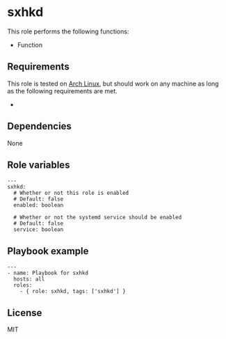 # sxhkd

This role performs the following functions:

- Function

## Requirements

This role is tested on [Arch Linux][0], but should work on any machine as long
as the following requirements are met.

-

## Dependencies

None

## Role variables

```
---
sxhkd:
  # Whether or not this role is enabled
  # Default: false
  enabled: boolean

  # Whether or not the systemd service should be enabled
  # Default: false
  service: boolean
```

## Playbook example

```
---
- name: Playbook for sxhkd
  hosts: all
  roles:
    - { role: sxhkd, tags: ['sxhkd'] }
```

## License

MIT

[0]: https://www.archlinux.org "Arch Linux"
